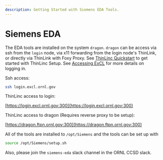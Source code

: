```yaml
---
description: Getting Started with Siemens EDA Tools.
---
```


# Siemens EDA

The EDA tools are installed on the system `dragon`. `dragon` can be access via ssh from the `login` node, via x11 forwarding from the login node's ThinLink, or directly via ThinLink with Foxy Proxy. See [ThinLinc Quickstart](ThinLinc.md) to get started with ThinLinc Setup. See [Accessing ExCL](../excl-support/access.md) for more details on logging in.

Ssh access:

```bash
ssh login.excl.ornl.gov
```

ThinLinc access to login:

[https://login.excl.ornl.gov:300](https://login.excl.ornl.gov:300)

ThinLinc access to dragon (Requires reverse proxy to be setup):

[https://dragon.ftpn.ornl.gov:300](https://dragon.ftpn.ornl.gov:300)

All of the tools are installed to `/opt/Siemens` and the tools can be set up with

```bash
source /opt/Siemens/setup.sh
```

Also, please join the `siemens-eda` slack channel in the ORNL CCSD slack.
